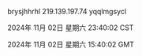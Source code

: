 brysjhhrhl 219.139.197.74 yqqlmgsycl

2024年 11月 02日 星期六 23:40:02 CST

2024年 11月 02日 星期六 15:40:02 GMT
